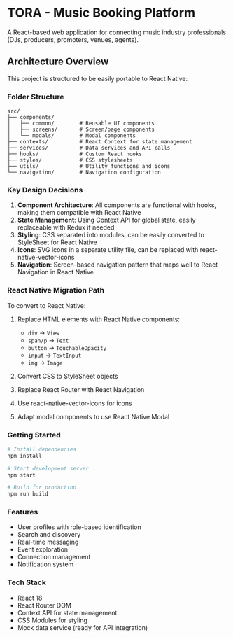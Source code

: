 # TORA - Music Booking Platform

A React-based web application for connecting music industry professionals (DJs, producers, promoters, venues, agents).

## Architecture Overview

This project is structured to be easily portable to React Native:

### Folder Structure
```
src/
├── components/
│   ├── common/        # Reusable UI components
│   ├── screens/       # Screen/page components
│   └── modals/        # Modal components
├── contexts/          # React Context for state management
├── services/          # Data services and API calls
├── hooks/             # Custom React hooks
├── styles/            # CSS stylesheets
├── utils/             # Utility functions and icons
└── navigation/        # Navigation configuration
```

### Key Design Decisions

1. **Component Architecture**: All components are functional with hooks, making them compatible with React Native
2. **State Management**: Using Context API for global state, easily replaceable with Redux if needed
3. **Styling**: CSS separated into modules, can be easily converted to StyleSheet for React Native
4. **Icons**: SVG icons in a separate utility file, can be replaced with react-native-vector-icons
5. **Navigation**: Screen-based navigation pattern that maps well to React Navigation in React Native

### React Native Migration Path

To convert to React Native:

1. Replace HTML elements with React Native components:
   - `div` → `View`
   - `span/p` → `Text`
   - `button` → `TouchableOpacity`
   - `input` → `TextInput`
   - `img` → `Image`

2. Convert CSS to StyleSheet objects
3. Replace React Router with React Navigation
4. Use react-native-vector-icons for icons
5. Adapt modal components to use React Native Modal

### Getting Started

```bash
# Install dependencies
npm install

# Start development server
npm start

# Build for production
npm run build
```

### Features

- User profiles with role-based identification
- Search and discovery
- Real-time messaging
- Event exploration
- Connection management
- Notification system

### Tech Stack

- React 18
- React Router DOM
- Context API for state management
- CSS Modules for styling
- Mock data service (ready for API integration)